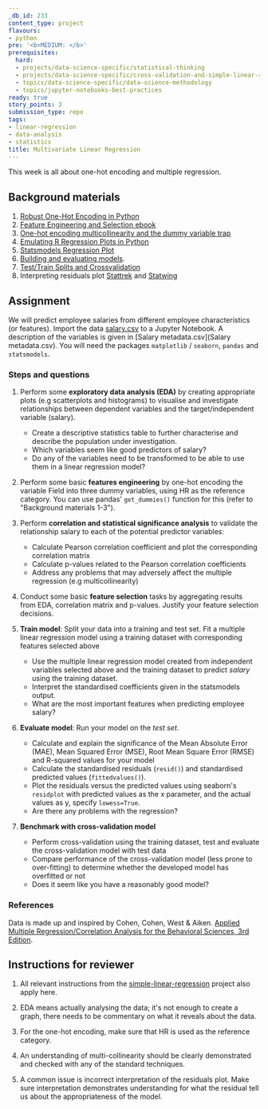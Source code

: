 ```yaml
---
_db_id: 233
content_type: project
flavours:
- python
pre: '<b>MEDIUM: </b>'
prerequisites:
  hard:
  - projects/data-science-specific/statistical-thinking
  - projects/data-science-specific/cross-validation-and-simple-linear-regression
  - topics/data-science-specific/data-science-methodology
  - topics/jupyter-notebooks-best-practices
ready: true
story_points: 3
submission_type: repo
tags:
- linear-regression
- data-analysis
- statistics
title: Multivariate Linear Regression
---
```


This week is all about one-hot encoding and multiple regression.

## Background materials

1. [Robust One-Hot Encoding in Python](https://blog.cambridgespark.com/robust-one-hot-encoding-in-python-3e29bfcec77e)
2. [Feature Engineering and Selection ebook](http://www.feat.engineering/)
3. [One-hot encoding multicollinearity and the dummy variable trap](https://towardsdatascience.com/one-hot-encoding-multicollinearity-and-the-dummy-variable-trap-b5840be3c41a)
4. [Emulating R Regression Plots in Python](https://medium.com/@emredjan/emulating-r-regression-plots-in-python-43741952c034)
5. [Statsmodels Regression Plot](https://www.statsmodels.org/dev/examples/notebooks/generated/regression_plots.html)
6. [Building and evaluating models](https://www.ritchieng.com/machine-learning-evaluate-linear-regression-model/).
7. [Test/Train Splits and Crossvalidation](https://towardsdatascience.com/train-test-split-and-cross-validation-in-python-80b61beca4b6)
8. Interpreting residuals plot [Stattrek](https://stattrek.com/statistics/dictionary.aspx?definition=residual%20plot) and [Statwing](http://docs.statwing.com/interpreting-residual-plots-to-improve-your-regression/)

## Assignment

We will predict employee salaries from different employee characteristics (or features).
Import the data [salary.csv](salary.csv) to a Jupyter Notebook. A description of the variables is given in [Salary metadata.csv](Salary metadata.csv). You will need the packages `matplotlib` / `seaborn`, `pandas` and `statsmodels`.

### Steps and questions

1. Perform some **exploratory data analysis (EDA)** by creating appropriate plots (e.g scatterplots and histograms) to visualise and investigate relationships between dependent variables and the target/independent variable (salary).

    - Create a descriptive statistics table to further characterise and describe the population under investigation.
    - Which variables seem like good predictors of salary?
    - Do any of the variables need to be transformed to be able to use them in a linear regression model?


2. Perform some basic **features engineering** by one-hot encoding the variable Field into three dummy variables, using HR as the reference category. You can use pandas' `get_dummies()` function for this (refer to "Background materials 1-3").

3. Perform **correlation and statistical significance analysis** to validate the relationship salary to each of the potential predictor variables:

    - Calculate Pearson correlation coefficient and plot the corresponding correlation matrix
    - Calculate p-values related to the Pearson correlation coefficients
    - Address any problems that may adversely affect the multiple regression (e.g multicollinearity)


4. Conduct some basic **feature selection** tasks by aggregating results from EDA, correlation matrix and p-values. Justify your feature selection decisions.

5. **Train model**: Split your data into a training and test set. Fit a multiple linear regression model using a training dataset with corresponding features selected above
    - Use the multiple linear regression model created from independent variables selected above and the training dataset to predict _salary_ using the training dataset.
    - Interpret the standardised coefficients given in the statsmodels output.
    - What are the most important features when predicting employee salary?


6. **Evaluate model**: Run your model on the _test set_.

    - Calculate and explain the significance of the Mean Absolute Error (MAE), Mean Squared Error (MSE), Root Mean Square Error (RMSE) and R-squared values for your model
    - Calculate the standardised residuals (`resid()`) and standardised predicted values (`fittedvalues()`).
    - Plot the residuals versus the predicted values using seaborn's `residplot` with predicted values as the x parameter, and the actual values as y, specify `lowess=True`.
    - Are there any problems with the regression?


7. **Benchmark with cross-validation model**

    - Perform cross-validation using the training dataset, test and evaluate the cross-validation model with test data
    - Compare performance of the cross-validation model (less prone to over-fitting) to determine whether the developed model has overfitted or not
    - Does it seem like you have a reasonably good model?

### References

Data is made up and inspired by Cohen, Cohen, West & Aiken. [Applied Multiple Regression/Correlation Analysis for the Behavioral Sciences, 3rd Edition](https://books.google.co.za/books?hl=en&lr=&id=gkalyqTMXNEC&oi=fnd&pg=PP1&dq=Applied+Multiple+Regression/Correlation+Analysis+for+the+Behavioral+Sciences+r+cran&ots=tRJUV4k7bi&sig=JlckiBj89w1rUBk1e71FKnr3Otg).

## Instructions for reviewer

1. All relevant instructions from the [simple-linear-regression](http://syllabus.africacode.net/projects/data-science-specific/cross-validation-and-simple-linear-regression/index.html) project also apply here.

2. EDA means actually analysing the data; it's not enough to create a graph, there needs to be commentary on what it reveals about the data.

3. For the one-hot encoding, make sure that HR is used as the reference category.

4. An understanding of multi-collinearity should be clearly demonstrated and checked with any of the standard techniques.

5. A common issue is incorrect interpretation of the residuals plot. Make sure interpretation demonstrates understanding for what the residual tell us about the appropriateness of the model.
